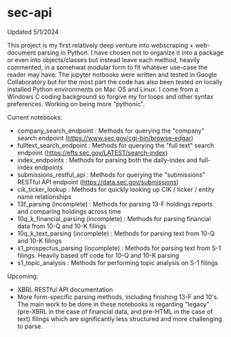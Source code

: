 # sec-api
Updated 5/1/2024

This project is my first relatively deep venture into webscraping + web-document parsing in Python. I have chosen not to organize it into a package or even into objects/classes but instead leave each method, heavily commented, in a somehwat modular form to fit whatever use-case the reader may have. The jupyter notbooks were written and tested in Google Collaboratory but for the most part the code has also been tested on locally installed Python environments on Mac OS and Linux. I come from a Windows C coding background so forgive my for loops and other syntax preferences. Working on being more "pythonic".

Current notebooks:
  - company_search_endpoint : Methods for querying the "company" search endpoint (https://www.sec.gov/cgi-bin/browse-edgar)
  - fulltext_search_endpoint : Methods for querying the "full text" search endpoint (https://efts.sec.gov/LATEST/search-index)
  - index_endpoints : Methods for parsing both the daily-index and full-index endpoints
  - submissions_restful_api : Methods for querying the "submissions" RESTful API endpoint (https://data.sec.gov/submissions)
  - cik_ticker_lookup : Methods for quickly looking up CIK / ticker / entity name relationships
  - 13f_parsing (incomplete) : Methods for parsing 13-F holdings reports and comparing holdings across time
  - 10q_k_financial_parsing (incomplete) : Methods for parsing financial data from 10-Q and 10-K filings
  - 10q_k_text_parsing (incomplete) : Methods for parsing text from 10-Q and 10-K filings
  - s1_prospectus_parsing (incomplete) : Methods for parsing text from S-1 filings. Heavily based off code for 10-Q and 10-K parsing
  - s1_topic_analysis : Methods for performing topic analysis on S-1 filings
 
Upcoming:
  - XBRL RESTful API documentation
  - More form-specific parsing methods, including finishing 13-F and 10's. The main work to be done in these notebooks is regarding "legacy" (pre-XBRL in the case of financial data, and pre-HTML in the case of text) filings which are significantly less structured and more challenging to parse. 
